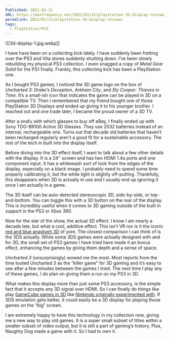 ```yaml
---
Published: 2021-01-21
URL: https://maxfrequency.net/2021/01/21/playstation-3d-display-review/
permalink: 2021/01/21/playstation-3d-display-review/
tags:
  - PlayStation/PS3
---
```

![[3d-display-1.jpg.webp]]

I have have been on a collecting kick lately. I have suddenly been fretting over the PS3 and Vita stores suddenly shutting down. I’ve been slowly rebuilding my physical PS3 collection. I even snagged a copy of *Metal Gear Solid* for the PS1 finally. Frankly, this collecting kick has been a PlayStation one.

As I bought PS3 games, I noticed the 3D game logo on the box of *Uncharted 3: Drake’s Deception*, *Arkham City*, and *Sly Cooper: Thieves in Time*. It’s a small-ish icon that indicates the game can be played in 3D on a compatible TV. Then I remembered that my friend bought one of those PlayStation 3D Displays and ended up giving it to his younger brother. I reached out and one trade later, I became the proud owner of a 3D TV.

After a snafu with which glasses to buy off eBay, I finally ended up with Sony TDG-BR100 Active 3D Glasses. They use 2032 batteries instead of an internal, rechargeable one. Turns out that decade old batteries that haven’t been recharged regularly aren’t a good fit for a sustainable accessory. The rest of the tech in built into the display itself.

Before diving into the 3D effect itself, I want to talk about a few other details with the display. It is a 24’’ screen and has two HDMI 1.4a ports and one component input. It has a whitewash sort of look from the edges of the display, especially on a black image. I probably need to spend some time properly calibrating it, but the white light is slightly off-putting. Thankfully, this disappears when 3D is actually in use and I usually end up ignoring it once I am actually in a game.

The 3D itself can be auto-detected stereoscopic 3D, side-by-side, or top-and-bottom. You can toggle this with a 3D button on the rear of the display. This is incredibly useful when it comes to 3D gaming outside of the built in support in the PS3 or Xbox 360.

Now for the star of the show, the actual 3D effect. I know I am nearly a decade late, but what a cool, additive effect. This isn’t VR nor is it the iconic [red and blue anaglyph 3D](https://slycooper.fandom.com/wiki/3D_jobs) of yore. The closest comparison I can think of is the 3DS actually. While some 3DS games were actually designed with and for 3D, the small set of PS3 games I have tried have made it an bonus effect, enhancing the games by giving them depth and a sense of space.

*Uncharted 3* (unsurprisingly) wowed me the most. Most reports from the time touted Uncharted 3 as the “killer game” for 3D gaming and it’s easy to see after a few minutes between the games I tried. The next time I play any of these games, I do plan on giving them a run on my PS3 in 3D.

What makes this display more than just some PS3 accessory, is the simple fact that it accepts any 3D signal over HDMI. So I can finally do things like play [GameCube games in 3D](https://twitter.com/MaxRoberts143/status/1349840071562813440) like [Nintendo originally experimented with](https://www.nintendo.co.uk/Iwata-Asks/Iwata-Asks-Nintendo-3DS/Vol-1-And-That-s-How-the-Nintendo-3DS-Was-Made/3-Satoru-Iwata-Talks-Past-Projects/3-Satoru-Iwata-Talks-Past-Projects-229495.html). If 3DS emulation gets better, it could easily be a 3D display for playing those games on the “big” screen.

I am extremely happy to have this technology in my collection now, giving me a new way to play old games. It is a super small subset of titles within a smaller subset of video output, but it is still a part of gaming’s history. Plus, Naughty Dog made a game with it. So I had to own it.